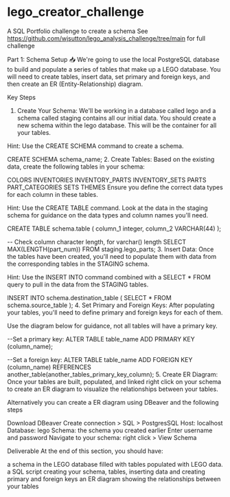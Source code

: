 # lego_creator_challenge
A SQL Portfolio challenge to create a schema
See https://github.com/wjsutton/lego_analysis_challenge/tree/main for full challenge

Part 1: Schema Setup 📥
We're going to use the local PostgreSQL database to build and populate a series of tables that make up a LEGO database. You will need to create tables, insert data, set primary and foreign keys, and then create an ER (Entity-Relationship) diagram.

Key Steps
1. Create Your Schema:
We'll be working in a database called lego and a schema called staging contains all our initial data. You should create a new schema within the lego database. This will be the container for all your tables.

Hint: Use the CREATE SCHEMA command to create a schema.

CREATE SCHEMA schema_name;
2. Create Tables:
Based on the existing data, create the following tables in your schema:

COLORS
INVENTORIES
INVENTORY_PARTS
INVENTORY_SETS
PARTS
PART_CATEGORIES
SETS
THEMES
Ensure you define the correct data types for each column in these tables.

Hint: Use the CREATE TABLE command. Look at the data in the staging schema for guidance on the data types and column names you'll need.

CREATE TABLE schema.table (
	column_1 integer,
	column_2 VARCHAR(44)
);

-- Check column character length, for varchar() length
SELECT MAX(LENGTH(part_num))
FROM staging.lego_parts;
3. Insert Data:
Once the tables have been created, you'll need to populate them with data from the corresponding tables in the STAGING schema.

Hint: Use the INSERT INTO command combined with a SELECT * FROM query to pull in the data from the STAGING tables.

INSERT INTO schema.destination_table (
SELECT *
FROM  schema.source_table
);
4. Set Primary and Foreign Keys:
After populating your tables, you'll need to define primary and foreign keys for each of them.

Use the diagram below for guidance, not all tables will have a primary key.



--Set a primary key:
ALTER TABLE table_name ADD PRIMARY KEY (column_name);

--Set a foreign key:
ALTER TABLE table_name ADD FOREIGN KEY (column_name) REFERENCES another_table(another_tables_primary_key_column);
5. Create ER Diagram:
Once your tables are built, populated, and linked right click on your schema to create an ER diagram to visualize the relationships between your tables.

Alternatively you can create a ER diagram using DBeaver and the following steps

Download DBeaver
Create connection > SQL > PostgresSQL
Host: localhost
Database: lego
Schema: the schema you created earlier
Enter username and password
Navigate to your schema: right click > View Schema

Deliverable
At the end of this section, you should have:

a schema in the LEGO database filled with tables populated with LEGO data.
a SQL script creating your schema, tables, inserting data and creating primary and foreign keys
an ER diagram showing the relationships between your tables
